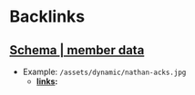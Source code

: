 
# Backlinks
## [Schema | member data](<Schema | member data.md>)
- Example: `/assets/dynamic/nathan-acks.jpg`
    - **[links](<links.md>):**

